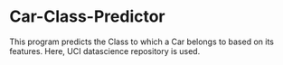 # Car-Class-Predictor
This program predicts the Class to which a Car belongs to based on its features. Here, UCI datascience repository is used.
